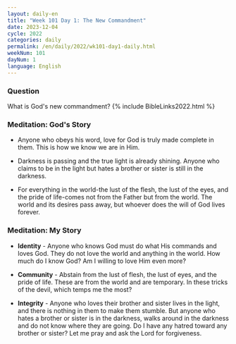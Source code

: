 ```yaml
---
layout: daily-en
title: "Week 101 Day 1: The New Commandment"
date: 2023-12-04
cycle: 2022
categories: daily
permalink: /en/daily/2022/wk101-day1-daily.html
weekNum: 101
dayNum: 1
language: English
---
```


### Question     
What is God's new commandment?
{% include BibleLinks2022.html %} 

### Meditation: God's Story   
+ Anyone who obeys his word, love for God is truly made complete in them. This is how we know we are in Him. 

+ Darkness is passing and the true light is already shining. Anyone who claims to be in the light but hates a brother or sister is still in the darkness. 

+ For everything in the world-the lust of the flesh, the lust of the eyes, and the pride of life-comes not from the Father but from the world. The world and its desires pass away, but whoever does the will of God lives forever. 

### Meditation: My Story   
+ **Identity** - Anyone who knows God must do what His commands and loves God. They do not love the world and anything in the world. How much do I know God? Am I willing to love Him even more? 

+ **Community** - Abstain from the lust of flesh, the lust of eyes, and the pride of life. These are from the world and are temporary. In these tricks of the devil, which temps me the most? 

+ **Integrity** - Anyone who loves their brother and sister lives in the light, and there is nothing in them to make them stumble. But anyone who hates a brother or sister is in the darkness, walks around in the darkness and do not know where they are going. Do I have any hatred toward any brother or sister? Let me pray and ask the Lord for forgiveness. 
